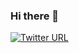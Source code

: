 ### Hi there 👋
[![Twitter URL](https://img.shields.io/twitter/follow/samapriyaroy?style=social)](https://twitter.com/intent/follow?screen_name=samapriyaroy)

<!--
**testinggis/testinggis** is a ✨ _special_ ✨ repository because its `README.md` (this file) appears on your GitHub profile.

Here are some ideas to get you started:

- 🔭 I’m currently working on ...
- 🌱 I’m currently learning ...
- 👯 I’m looking to collaborate on ...
- 🤔 I’m looking for help with ...
- 💬 Ask me about ...
- 📫 How to reach me: ...
- 😄 Pronouns: ...
- ⚡ Fun fact: ...
-->
